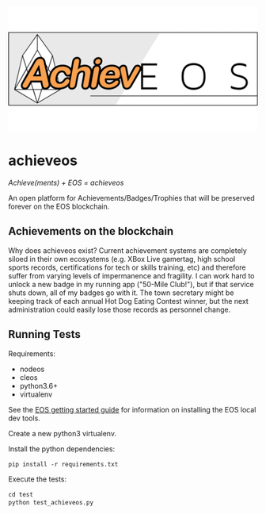 ![achieveos](assets/achieveos_logo_1280.png)
# achieveos
_Achieve(ments) + EOS = achieveos_

An open platform for Achievements/Badges/Trophies that will be preserved forever on the EOS blockchain.

## Achievements on the blockchain
Why does achieveos exist? Current achievement systems are completely siloed in their own ecosystems (e.g. XBox Live gamertag, high school sports records, certifications for tech or skills training, etc) and therefore suffer from varying levels of impermanence and fragility. I can work hard to unlock a new badge in my running app ("50-Mile Club!"), but if that service shuts down, all of my badges go with it. The town secretary might be keeping track of each annual Hot Dog Eating Contest winner, but the next administration could easily lose those records as personnel change.


## Running Tests
Requirements:
* nodeos
* cleos
* python3.6+
* virtualenv

See the [EOS getting started guide](https://developers.eos.io/eosio-home/docs/setting-up-your-environment) for information on installing the EOS local dev tools.

Create a new python3 virtualenv.

Install the python dependencies:
```
pip install -r requirements.txt
```

Execute the tests:
```
cd test
python test_achieveos.py
```
